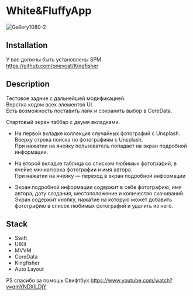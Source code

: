 # White&FluffyApp

![Gallery1080-2]()

## Installation
У вас должны быть установлены SPM https://github.com/onevcat/Kingfisher

## Description

Тестовое задние с дальнейшей модификацией.</br>
Верстка кодом всех элементов UI.</br>
Есть возможность поставить лайк и сохранить выбор в CoreData.

Стартовый экран таббар с двумя вкладками. </br>
- На первой вкладке коллекция случайных фотографий с Unsplash. Вверху строка поиска по фотографиям с Unsplash. </br>
  При нажатии на ячейку пользователь попадает на экран подробной информации. </br>
  
- На второй вкладке таблица со списком любимых фотографий, в ячейке миниатюрка фотографии и имя автора. </br>
  При нажатии на ячейку — переход в экран подробной информации </br>
  
- Экран подробной информации содержит в себе фотографию, имя автора, дату создания, местоположение и количество скачиваний. </br>
  Экран содержит кнопку, нажатие на которую может добавить фотографию в список любимых фотографий и удалить из него.</br>

## Stack

- Swift
- UIKit
- MVVM
- CoreData
- Kingfisher
- Auto Layout 


 PS спасибо за помошь Свифтбук https://www.youtube.com/watch?v=qmYNDXILDjY
